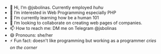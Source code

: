 - 👋 Hi, I’m @jsbolinas. Currently employed *huhu*
- 👀 I’m interested in Web Programming especially PHP
- 🌱 I’m currently learning how be a human 101
- 💞️ I’m looking to collaborate on creating web pages of companies.
- 📫 How to reach me: DM me on Telegram @jsbolinas
- 😄 Pronouns: she/her
- ⚡ Fun fact: doesn't like programming but working as a programmer *cries on the corner*

<!---
jsbolinas/jsbolinas is a ✨ special ✨ repository because its `README.md` (this file) appears on your GitHub profile.
You can click the Preview link to take a look at your changes.
--->
